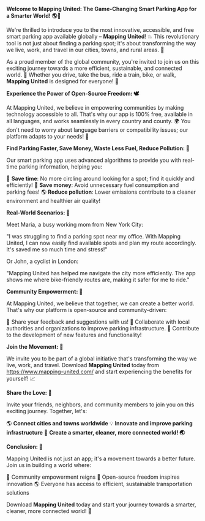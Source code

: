 **Welcome to Mapping United: The Game-Changing Smart Parking App for a Smarter World! 🌎🚗**

We're thrilled to introduce you to the most innovative, accessible, and free smart parking app available globally – **Mapping United**! 💥 This revolutionary tool is not just about finding a parking spot; it's about transforming the way we live, work, and travel in our cities, towns, and rural areas. 🌆

As a proud member of the global community, you're invited to join us on this exciting journey towards a more efficient, sustainable, and connected world. 🌟 Whether you drive, take the bus, ride a train, bike, or walk, **Mapping United** is designed for everyone! 🌈

**Experience the Power of Open-Source Freedom: 🕊️**

At Mapping United, we believe in empowering communities by making technology accessible to all. That's why our app is 100% free, available in all languages, and works seamlessly in every country and county. 🌍 You don't need to worry about language barriers or compatibility issues; our platform adapts to your needs! 🤖

**Find Parking Faster, Save Money, Waste Less Fuel, Reduce Pollution: 💚**

Our smart parking app uses advanced algorithms to provide you with real-time parking information, helping you:

🔴 **Save time**: No more circling around looking for a spot; find it quickly and efficiently!
💸 **Save money**: Avoid unnecessary fuel consumption and parking fees!
🌎 **Reduce pollution**: Lower emissions contribute to a cleaner environment and healthier air quality!

**Real-World Scenarios: 🌟**

Meet Maria, a busy working mom from New York City:

"I was struggling to find a parking spot near my office. With Mapping United, I can now easily find available spots and plan my route accordingly. It's saved me so much time and stress!"

Or John, a cyclist in London:

"Mapping United has helped me navigate the city more efficiently. The app shows me where bike-friendly routes are, making it safer for me to ride."

**Community Empowerment: 👥**

At Mapping United, we believe that together, we can create a better world. That's why our platform is open-source and community-driven:

💬 Share your feedback and suggestions with us!
🤝 Collaborate with local authorities and organizations to improve parking infrastructure.
🌟 Contribute to the development of new features and functionality!

**Join the Movement: 💪**

We invite you to be part of a global initiative that's transforming the way we live, work, and travel. Download **Mapping United** today from https://www.mapping-united.com/ and start experiencing the benefits for yourself! 📈

**Share the Love: 👫**

Invite your friends, neighbors, and community members to join you on this exciting journey. Together, let's:

🌎 **Connect cities and towns worldwide**
💡 **Innovate and improve parking infrastructure**
🌟 **Create a smarter, cleaner, more connected world! 🌏**

**Conclusion: 🚀**

Mapping United is not just an app; it's a movement towards a better future. Join us in building a world where:

👥 Community empowerment reigns
💬 Open-source freedom inspires innovation
🌎 Everyone has access to efficient, sustainable transportation solutions

Download **Mapping United** today and start your journey towards a smarter, cleaner, more connected world! 🌟